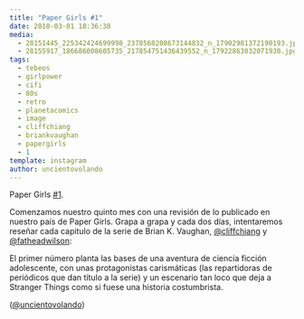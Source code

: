 ```yaml
---
title: "Paper Girls #1"
date: 2018-03-01 18:36:38
media: 
  - 28151445_225342424699998_2378568208673144832_n_17902981372190193.jpg
  - 28155917_186686008605735_217854751436439552_n_17922863032071930.jpg
tags: 
  - tebeos
  - girlpower
  - cifi
  - 80s
  - retro
  - planetacomics
  - image
  - cliffchiang
  - briankvaughan
  - papergirls
  - 1
template: instagram
author: uncientovolando
---
```


Paper Girls [#1](/tags/1).

Comenzamos nuestro quinto mes con una revisión de lo publicado en nuestro país de Paper Girls. Grapa a grapa y cada dos días, intentaremos reseñar cada capitulo de la serie de Brian K. Vaughan, [@cliffchiang](https://instagram.com/cliffchiang) y [@fatheadwilson](https://instagram.com/fatheadwilson):

El primer número planta las bases de una aventura de ciencia ficción adolescente, con unas protagonistas carismáticas (las repartidoras de periódicos que dan título a la serie) y un escenario tan loco que deja a Stranger Things como si fuese una historia costumbrista.

([@uncientovolando](https://instagram.com/uncientovolando))
